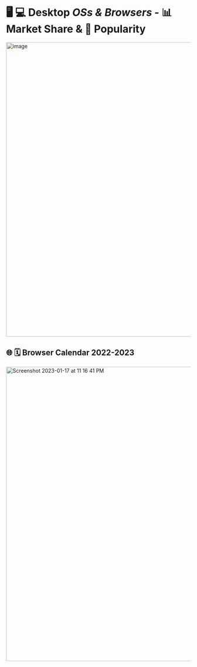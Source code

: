 # 🖥 💻 Desktop _OSs & Browsers_ - 📊 Market Share & 🎉 Popularity

<img width="800" alt="image" src="https://user-images.githubusercontent.com/70295997/213108249-5f338060-b9d9-477e-af40-9637161eed6e.png">

## 🌐 🗓️ Browser Calendar 2022-2023

<img width="800" alt="Screenshot 2023-01-17 at 11 16 41 PM" src="https://user-images.githubusercontent.com/70295997/213107723-ed5358b5-e48a-49a0-b5fe-10fa8cbd4565.png">

